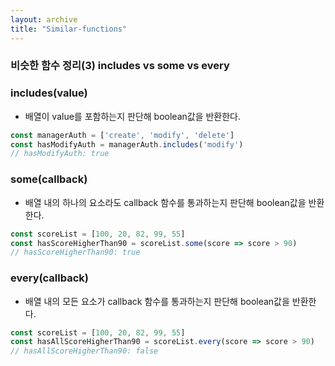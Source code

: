 ```yaml
---
layout: archive
title: "Similar-functions"
---
```


### 비슷한 함수 정리(3) includes vs some vs every

### includes(value)
- 배열이 value를 포함하는지 판단해 boolean값을 반환한다.

``` javascript
const managerAuth = ['create', 'modify', 'delete']
const hasModifyAuth = managerAuth.includes('modify')
// hasModifyAuth: true
```

### some(callback)
- 배열 내의 하나의 요소라도 callback 함수를 통과하는지 판단해 boolean값을 반환한다.

``` javascript
const scoreList = [100, 20, 82, 99, 55]
const hasScoreHigherThan90 = scoreList.some(score => score > 90)
// hasScoreHigherThan90: true
```

### every(callback)
- 배열 내의 모든 요소가 callback 함수를 통과하는지 판단해 boolean값을 반환한다.

``` javascript
const scoreList = [100, 20, 82, 99, 55]
const hasAllScoreHigherThan90 = scoreList.every(score => score > 90)
// hasAllScoreHigherThan90: false
```